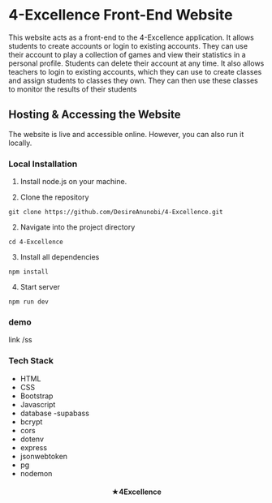 # 4-Excellence Front-End Website

This website acts as a front-end to the 4-Excellence application. It allows students to create accounts or login to existing accounts. They can use their account to play a collection of games and view their statistics in a personal profile. Students can delete their account at any time. It also allows teachers to login to existing accounts, which they can use to create classes and assign students to classes they own. They can then use these classes to monitor the results of their students

## Hosting & Accessing the Website
The website is live and accessible online. However, you can also run it locally.
### Local Installation

1. Install node.js on your machine.

2. Clone the repository

```
git clone https://github.com/DesireAnunobi/4-Excellence.git
```

2. Navigate into the project directory

```
cd 4-Excellence
```

3. Install all dependencies

```
npm install
```

4. Start server

```
npm run dev
```


### demo 
link /ss 

### Tech Stack
- HTML
- CSS
- Bootstrap
- Javascript
- database -supabass
- bcrypt
- cors
- dotenv
- express
- jsonwebtoken
- pg
- nodemon

#### <p style="text-align:center;">★4Excellence</p>